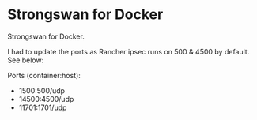 # Strongswan for Docker

Strongswan for Docker.

I had to update the ports as Rancher ipsec runs on 500 & 4500 by default. See below:

Ports (container:host):
- 1500:500/udp
- 14500:4500/udp
- 11701:1701/udp